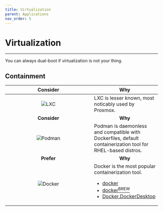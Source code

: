 ```yaml
---
title: Virtualization
parent: Applications
nav_order: 5
---
```


# Virtualization

---

You can always dual-boot if virtualization is not your thing.

## Containment

<div class="code-example" markdown="1">
  <table>
    <thead>
      <tr>
        <th style="text-align: center; width: 280px;">Consider</th>
        <th style="text-align: center;">Why</th>
      </tr>
    </thead>
    <tbody>
      <tr>
        <td style="text-align: center;">
          <img
            alt="LXC"
            title="LXC"
            src="../../../../images/apps/virt/lxc.svg"/>
        </td>
        <td style="text-align: left;">
          LXC is lesser known, most noticably used by Proxmox.
        </td>
      </tr>
      <tr>
        <td style="text-align: center;"><b>Consider</b></td>
        <td style="text-align: center;"><b>Why</b></td>
      </tr>
      <tr>
        <td style="text-align: center;">
          <img
            alt="Podman"
            title="Podman"
            src="../../../../images/apps/virt/podman.svg"/>
        </td>
        <td style="text-align: left;">
          Podman is daemonless and compatible with Dockerfiles, default
          containerization tool for RHEL-based distros.
        </td>
      </tr>
      <tr>
        <td style="text-align: center;"><b>Prefer</b></td>
        <td style="text-align: center;"><b>Why</b></td>
      </tr>
      <tr>
        <td style="text-align: center;">
          <img
            alt="Docker"
            title="Docker"
            src="../../../../images/apps/virt/docker.svg"/>
        </td>
        <td style="text-align: left;">
          Docker is the most popular containerization tool.
          <ul>
            <li>
              <a
                class="label label-blue"
                href="https://archlinux.org/packages/extra/x86_64/docker">
                docker
              </a>
            </li>
            <li>
              <a
                class="label label-purple"
                href="https://formulae.brew.sh/formula/docker">
                docker<sup>BREW</sup>
              </a>
            </li>
            <li>
              <a
                class="label label-red"
                href="https://winget.run/pkg/Docker/DockerDesktop">
                Docker.DockerDesktop
              </a>
            </li>
          </ul>
        </td>
      </tr>
    </tbody>
  </table>
</div>
